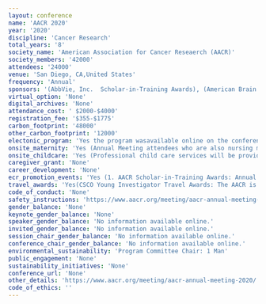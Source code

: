 ```yaml
---
layout: conference 
name: 'AACR 2020'
year: '2020'
discipline: 'Cancer Research'
total_years: '8'
society_name: 'American Association for Cancer Reseaerch (AACR)'
society_members: '42000'
attendees: '24000'
venue: 'San Diego, CA,United States'
frequency: 'Annual'
sponsors: '(AbbVie, Inc.  Scholar-in-Training Awards), (American Brain Tumor Association  Scholar-in-Training Awards), (American Cancer Society American Cancer Society Award for Research Excellence in Cancer Epidemiology), (Astellas  Professional Educational Grant), (AstraZeneca Hotel Key Cards), (AACR Annual Meeting Walking Challenge  AACR Runners for Research 5K Run/Walk Professional Educational Grant), (Bayer: Scientist<->Survivor Program), (Benchling: President’s Reception), (Breast Cancer Research Foundation Scholar-in-Training Awards), (Bristol-Myers Squibb: Burchenal Award Cancer Immunology Working Group: President’s Reception   Regulatory Science and Policy Track Scholar-in-Training Awards  Women in Cancer Research Resource Center), (Cancer Research Institute Lloyd Old Immunology Award), (Celgene Corporation Professional Educational Grant), (Daiichi-Sankyo, Inc. Professional Educational Grant Wi-Fi Zones Shuttle Bus Service Mobile Charging Stations), (Doreen J. Putrah Cancer Research Foundation Scholar-in-Training Awards), (Eisai Inc. Professional Educational Grant), (Exelixis, Inc. Scientist<->Survivor Program), (FUJIFILM VisualSonics, Inc. AACR Runners for Research 5K Run/Walk), (Genentech, A Member of the Roche Group Professional Educational Grant), (Gilead Sciences, Inc. Professional Educational Grant Scientist<->Survivor Program), (GlaxoSmithKline: Elion Award AACR Runners for Research 5K Run/Walk), (Guardant Health AACR Runners for Research 5K Run/Walk), (Illumina, Inc. AACR Runners for Research 5K Run/Walk), (Incyte Corporation Professional Educational Grant)., (Irving Weinstein Foundation Irving Weinstein Foundation Distinguished Lectureship), (Jazz Pharmaceuticals Professional Educational Grant), (Janssen Biotech Professional Educational Grant), (Lilly Professional Educational Grant), (Lilly Oncology Scientist<->Survivor Program Clowes Award Clowes Award Reception Team Science Award), (Merck & Co., Inc. Professional Educational Grant), (Mirati Therapeutics AACR Runners for Research 5K Run/Walk), (Mission Bio Annual Reception), (NanoString Technologies, Inc. AACR Runners for Research 5K Run/Walk),  (Northwestern Mutual Foundation Pediatric Cancer Working Group), (Novartis Cancer Immunology Working Group Professional Educational Grant Scientist<->Survivor Program Tumor Microenvironment Working Group), (Novocure Professional Educational Grant), (Pfizer Professional Educational Grant), (Promega Scholar-in-Training Awards), (Prostate Cancer Foundation Scholar-in-Training Awards), (Società Italiana di Carcerologia Scholar-in-Training Awards), (St. Baldrick’s Foundation St. Baldrick’s Foundation Award for Outstanding Achievement in Pediatric Cancer Research), (Sygnature Discovery Scholar-in-Training Awards), (Taiho Oncology Professional Educational Grant), (TESARO Professional Educational Grant), (Wuxi AppTec Scholar-in-Training Awards) '
virtual_option: 'None'
digital_archives: 'None'
attendance_cost: ' $2000-$4000'
registration_fee: '$355-$1775'
carbon_footprint: '48000'
other_carbon_footprint: '12000'
electonic_program: 'Yes the program wasavailable online on the conference website.'
onsite_maternity: 'Yes (Annual Meeting attendees who are also nursing mothers will find the Nursing Mothers Suite to be a private, comfortable, and secure environment in which to nourish and nurture their babies. AACR-Women in Cancer Research is pleased to sponsor this important service.)'
onsite_childcare: 'Yes (Professional child care services will be provided and fully subsidized by the AACR for children ages 6 months to 12 years during the Annual Meeting. Special arrangements may also be made for infants under 6 months old by contacting the Meetings and Exhibits Department at meetings@aacr.org.)'
caregiver_grant: 'None'
career_development: 'None'
ecr_promotion_events: 'Yes (1. AACR Scholar-in-Training Awards: Annual Meeting Early-career scientists presenting a meritorious proffered paper at the AACR Annual Meeting may apply for AACR Scholar-in-Training Awards.  2. Global Scholar-in-Training Awards The Global Scholar-in-Training Awards are available to eligible early-career investigators in countries designated by the World Bank as low-, lower-middle, or upper-middle income economies (LMIC), who wish to participate in the AACR Annual Meeting. Eligible scientists are full-time graduate students currently engaged in their doctoral research, residents, clinical or postdoctoral fellows, and early-career researchers (within 10 years of doctoral-level degree conferral). Only applicants who are citizens or permanent residents of a LMIC and who currently reside in a LMIC may receive one of these awards.   3. Women in Cancer Research Scholar Awards Available for members of Women in Cancer Research who are scientists-in-training and presenters of meritorious scientific papers at AACR Annual Meetings may apply for WICR Scholar Awards.  4. Minority and Minority-serving Institution Faculty Scholar in Cancer Research Awards  Full-time minority faculty members and faculty members of Minority-serving Institutions [Historically Black Colleges and Universities (HBCUs), Hispanic Serving Institutions (HSIs), and other Minority Institutions] may apply for Minority and Minority-serving Institution Faculty Scholar in Cancer Research Awards for attendance at the AACR Annual Meeting or special conferences.   5. Minority Scholar in Cancer Research Awards Graduate/medical students, residents, and clinical/postdoctoral fellows from groups considered to be underrepresented in cancer research by NCI (African-Americans, Hispanic-Americans, Native-Americans, Native Pacific Islanders, and Native Alaskans) may apply for Minority Scholar in Cancer Research Awards available for attendance at the AACR Annual Meeting or special conferences.  6. AACR Undergraduate Scholar Awards AACR-Undergraduate Scholar Awards (formerly named the Thomas J. Bardos Science Education Awards), are available to full-time, third-year undergraduate students majoring in science, for participation in two consecutive AACR Annual Meetings. The purpose of these awards is to inspire promising science students to enter the field of cancer research. AACR Scholar-in-Training Awards: Other Conferences and Meetings In addition to the Scholar-in-Training Awards provided at the AACR Annual Meeting, a number of AACR Scholar-in-Training Awards are also available for scientists in training attending AACR’s other conferences and meetings throughout the year. The number of awards, award amounts, and application requirements vary by conference. Please visit the meetings and workshops calendar for a list of upcoming programs and details on financial support available.)'
travel_awards: 'Yes(CSCO Young Investigator Travel Awards: The AACR is pleased to offer the CSCO Young Investigator Travel Awards to AACR members who attended and presented their work at the recent AACR Annual Meeting, so they also may attend and present their work at the CSCO Annual Meeting. The CSCO Annual Meeting is held each September in Xiamen, China. These travel awards are made possible through AACR’s partnership with the Chinese Society for Clinical Oncology (CSCO).)'
code_of_conduct: 'None'
safety_instructions: 'https://www.aacr.org/meeting/aacr-annual-meeting-2020/general-information/'
gender_balance: 'None'
keynote_gender_balance: 'None'
speaker_gender_balance: 'No information available online.'
invited_gender_balance: 'No information available online.'
session_chair_gender_balance: 'No information available online.'
conference_chair_gender_balance: 'No information available online.'
environmental_sustainability: 'Program Committee Chair: 1 Man'
public_engagement: 'None'
sustainability_initiatives: 'None'
conference_url: 'None'
other_details: 'https://www.aacr.org/meeting/aacr-annual-meeting-2020/'
code_of_ethics: ''
---
```

